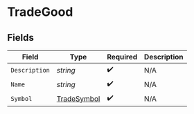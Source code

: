 # TradeGood


## Fields

| Field                                             | Type                                              | Required                                          | Description                                       |
| ------------------------------------------------- | ------------------------------------------------- | ------------------------------------------------- | ------------------------------------------------- |
| `Description`                                     | *string*                                          | :heavy_check_mark:                                | N/A                                               |
| `Name`                                            | *string*                                          | :heavy_check_mark:                                | N/A                                               |
| `Symbol`                                          | [TradeSymbol](../../models/shared/tradesymbol.md) | :heavy_check_mark:                                | N/A                                               |